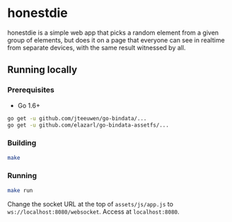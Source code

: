# honestdie
honestdie is a simple web app that picks a random element from a given group of elements, but does it on a page that
everyone can see in realtime from separate devices, with the same result witnessed by all.

## Running locally

### Prerequisites
* Go 1.6+

```bash
go get -u github.com/jteeuwen/go-bindata/...
go get -u github.com/elazarl/go-bindata-assetfs/...
```

### Building
```bash
make
```

### Running
```bash
make run
```

Change the socket URL at the top of `assets/js/app.js` to `ws://localhost:8080/websocket`. Access at `localhost:8080`.
